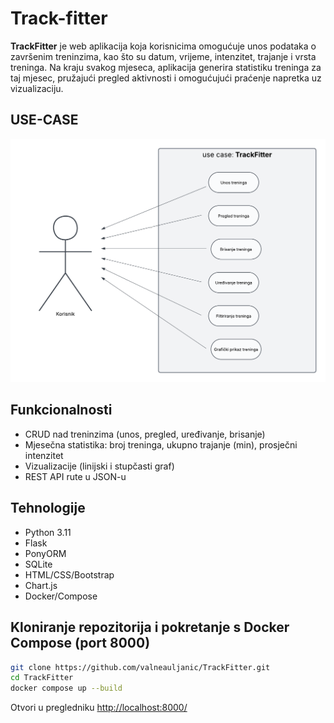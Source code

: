 # **Track-fitter**


**TrackFitter** je web aplikacija koja korisnicima omogućuje unos podataka o završenim treninzima, kao što su datum, vrijeme, intenzitet, trajanje i vrsta treninga. Na kraju svakog mjeseca, aplikacija generira statistiku treninga za taj mjesec, pružajući pregled aktivnosti i omogućujući praćenje napretka uz vizualizaciju.

## USE-CASE
![Use Case: TrackFitter](docs/use-case.png)


## Funkcionalnosti
- CRUD nad treninzima (unos, pregled, uređivanje, brisanje)
- Mjesečna statistika: broj treninga, ukupno trajanje (min), prosječni intenzitet
- Vizualizacije (linijski i stupčasti graf)
- REST API rute u JSON-u

## Tehnologije

- Python 3.11
- Flask
- PonyORM
- SQLite
- HTML/CSS/Bootstrap
- Chart.js
- Docker/Compose

## Kloniranje repozitorija i pokretanje s Docker Compose (port 8000)
```bash
git clone https://github.com/valneauljanic/TrackFitter.git
cd TrackFitter
docker compose up --build
```
Otvori u pregledniku
[http://localhost:8000/](http://localhost:8000/)



